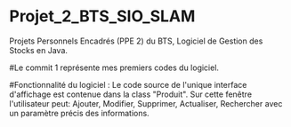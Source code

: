 # Projet_2_BTS_SIO_SLAM
Projets Personnels Encadrés (PPE 2) du BTS, Logiciel de Gestion des Stocks en Java.

#Le commit 1 représente mes premiers codes du logiciel.

#Fonctionnalité du logiciel :
Le code source de l'unique interface d'affichage est contenue dans la class "Produit".
Sur cette fenêtre l'utilisateur peut:
    Ajouter,
    Modifier,
    Supprimer,
    Actualiser,
    Rechercher avec un paramètre précis des informations.